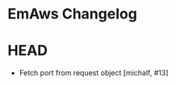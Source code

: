 EmAws Changelog
=====================

HEAD
=======

- Fetch port from request object [michalf, #13]